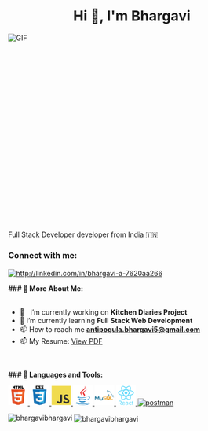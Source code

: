 
<h1 align="center">Hi 👋, I'm Bhargavi</h1>
<img  align="right" alt="GIF" src="https://raw.githubusercontent.com/rahul-jha98/rahul-jha98/main/techstack.gif" width="100%" height="400px"/><br><br><br/>
Full Stack Developer developer from India 🇮🇳<br/> 
<h3 align="left">Connect with me:</h3>
<p align="left">
   <a href="https://linkedin.com/in/http://linkedin.com/in/bhargavi-a-7620aa266" target="blank"><img align="center" src="https://static.vecteezy.com/system/resources/previews/018/930/587/original/linkedin-logo-linkedin-icon-transparent-free-png.png" alt="http://linkedin.com/in/bhargavi-a-7620aa266" height="40" width="40" /></a>
</p>
<b>### 🧐 More About Me:</b><br><br>

- 🔭 &nbsp; I’m currently working on **Kitchen Diaries Project**<br>
- 🌱 I’m currently learning **Full Stack Web Development**<br>
- 📫 How to reach me **antipogula.bhargavi5@gmail.com**<br>
- 📫 My Resume: [View PDF]( https://drive.google.com/file/d/1xMmYFd753rYqBKgEPgHpsqzmhkCyhZ9p/view?usp=sharing)
 

<br>

<b>### 🔨 Languages and Tools:</b><br>

<p align="left"> <a href="https://www.w3.org/html/" target="_blank" rel="noreferrer"> <img src="https://raw.githubusercontent.com/devicons/devicon/master/icons/html5/html5-original-wordmark.svg" alt="html5" width="40" height="40"/> </a><a href="https://www.w3schools.com/css/" target="_blank" rel="noreferrer"> <img src="https://raw.githubusercontent.com/devicons/devicon/master/icons/css3/css3-original-wordmark.svg" alt="css3" width="40" height="40"/> </a> <a href="https://developer.mozilla.org/en-US/docs/Web/JavaScript" target="_blank" rel="noreferrer"> <img src="https://raw.githubusercontent.com/devicons/devicon/master/icons/javascript/javascript-original.svg" alt="javascript" width="40" height="40"/> </a>   <a href="https://www.java.com" target="_blank" rel="noreferrer"> <img src="https://raw.githubusercontent.com/devicons/devicon/master/icons/java/java-original.svg" alt="java" width="40" height="40"/> </a><a href="https://www.mysql.com/" target="_blank" rel="noreferrer"> <img src="https://raw.githubusercontent.com/devicons/devicon/master/icons/mysql/mysql-original-wordmark.svg" alt="mysql" width="40" height="40"/> </a> <a href="https://reactjs.org/" target="_blank" rel="noreferrer"> <img src="https://raw.githubusercontent.com/devicons/devicon/master/icons/react/react-original-wordmark.svg" alt="react" width="40" height="40"/> </a><a href="https://postman.com" target="_blank" rel="noreferrer"> <img src="https://www.vectorlogo.zone/logos/getpostman/getpostman-icon.svg" alt="postman" width="40" height="40"/> </a>  </p>

<p><img align="left" src="https://github-readme-stats.vercel.app/api/top-langs?username=bhargavibhargavi&show_icons=true&locale=en&layout=compact" alt="bhargavibhargavi" /></p>

<p>&nbsp;<img align="center" src="https://github-readme-stats.vercel.app/api?username=bhargavibhargavi&show_icons=true&locale=en" alt="bhargavibhargavi" /></p>















